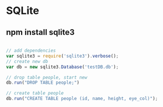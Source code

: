 # SQLite

## npm install sqlite3

```javascript

// add dependencies
var sqlite3 = require('sqlite3').verbose();
// create new db 
var db = new sqlite3.Database('testDB.db');

```

```javascript
// drop table people, start new
db.run("DROP TABLE people;")
```

```javascript
// create table people
db.run("CREATE TABLE people (id, name, height, eye_col)");
```
